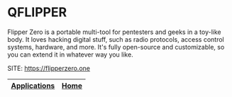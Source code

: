 # QFLIPPER

 Flipper Zero is a portable multi-tool for pentesters and geeks in a toy-like 
 body. It loves hacking digital stuff, such as radio protocols, access control 
 systems, hardware, and more. It's fully open-source and customizable, so you 
 can extend it in whatever way you like.

 SITE: https://flipperzero.one

 | [Applications](https://portable-linux-apps.github.io/apps.html) | [Home](https://portable-linux-apps.github.io)
 | --- | --- |
